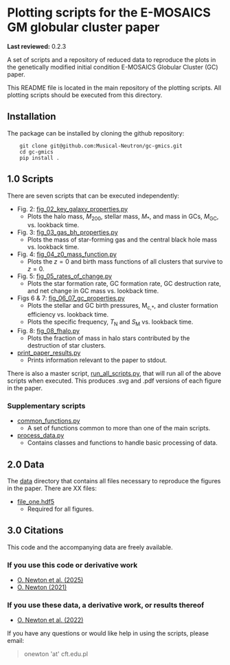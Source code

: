 # Plotting scripts for the E-MOSAICS GM globular cluster paper

**Last reviewed:** 0.2.3

A set of scripts and a repository of reduced data to reproduce the plots in the
genetically modified initial condition E-MOSAICS Globular Cluster (GC)
paper.

This README file is located in the main repository of the plotting scripts.
All plotting scripts should be executed from this directory.

## Installation

The package can be installed by cloning the github repository:

```
    git clone git@github.com:Musical-Neutron/gc-gmics.git
    cd gc-gmics
    pip install .
```

## 1.0 Scripts

There are seven scripts that can be executed independently:

* Fig. 2: [fig_02_key_galaxy_properties.py](/fig_02_key_galaxy_properties.py)
  * Plots the halo mass, <i>M</i><sub>200</sub>,
  stellar mass, <i>M</i><sub>*</sub>, and mass in GCs, <i>M</i><sub>GC</sub>,
  vs. lookback time.
* Fig. 3: [fig_03_gas_bh_properties.py](/fig_03_gas_bh_properties.py)
  * Plots the mass of star-forming gas and the central black hole mass vs.
  lookback time.
* Fig. 4: [fig_04_z0_mass_function.py](/fig_04_z0_mass_function.py)
  * Plots the $z=0$ and birth mass functions of all clusters that survive to
  $z=0$.
* Fig. 5: [fig_05_rates_of_change.py](/fig_05_rates_of_change.py)
  * Plots the star formation rate, GC formation rate, GC destruction rate, and
  net change in GC mass vs. lookback time.
* Figs 6 & 7: [fig_06_07_gc_properties.py](/fig_06_07_gc_properties.py)
  * Plots the stellar and GC birth pressures, M<sub>c,*</sub>, and cluster
  formation efficiency vs. lookback time.
  * Plots the specific frequency, <i>T</i><sub>N</sub> and <i>S</i><sub>M</sub>
  vs. lookback time.
* Fig. 8: [fig_08_fhalo.py](/fig_08_fhalo.py)
  * Plots the fraction of mass in halo stars contributed by the destruction of
  star clusters.
* [print_paper_results.py](/print_paper_results.py)
  * Prints information relevant to the paper to stdout.

There is also a master script, [run_all_scripts.py](/run_all_scripts.py),
that will run all of the above scripts when executed. This produces .svg
and .pdf versions of each figure in the paper.

### Supplementary scripts

* [common_functions.py](/common_functions.py)
  * A set of functions common to more than one of the main scripts.
* [process_data.py](/process_data.py)
  * Contains classes and functions to handle basic processing of data.

## 2.0 Data

The [data](/data) directory that contains all files necessary to reproduce the
figures in the paper. There are XX files:

* [file_one.hdf5](/data/file_one.hdf5)
  * Required for all figures.
<!-- * [17_11_z0_data.hdf5](/data/17_11_z0_data.hdf5)
  * Required for Figs. 2&ndash;4, 6 and A1.
* [ludlow2014_logc_vs_logm200h.csv](/data/ludlow2014_logc_vs_logm200h.csv)
  * Required for Figs. 4 \& A1.
* [halo_positions.hdf5](/data/halo_positions.hdf5)
  * Only required for Fig. 5.
* [gammaldi_2021_data.hdf5](/data/gammaldi_2021_data.hdf5)
  * Only required for Fig. 6. -->

## 3.0 Citations

This code and the accompanying data are freely available.

### If you use this code or derivative work

* [O. Newton et al. (2025)](DOI)
* [O. Newton (2021)](https://doi.org/10.5281/zenodo.4708338)

### If you use these data, a derivative work, or results thereof

* [O. Newton et al. (2022)](https://doi.org/10.1093/mnras/stac1316)

If you have any questions or would like help in using the scripts, please
email:
> onewton 'at' cft.edu.pl
